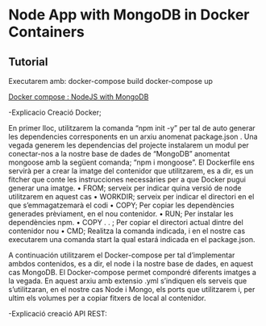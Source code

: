 # Node App with MongoDB in Docker Containers

Tutorial
---------
Executarem amb:
docker-compose build
docker-compose up

[Docker compose : NodeJS with MongoDB](https://www.bogotobogo.com/DevOps/Docker/Docker-Compose-Node-MongoDB.php) 

-Explicacio Creació Docker;

En primer lloc, utilitzarem la comanda “npm init -y” per tal de auto generar les dependencies corresponents en un arxiu anomenat package.json . 
Una vegada generem les dependencias del projecte instalarem un modul per conectar-nos a la nostre base de dades de “MongoDB” anomentat mongoose amb la següent comanda; “npm i mongoose”.
El Dockerfile ens servirà per a crear la imatge del contenidor que utilitzarem, es a dir, es un fitcher que conte les instrucciones necessàries per a que Docker pugui generar una imatge.
•	FROM; serveix per indicar quina versió de node utilitzarem en aquest cas
•	WORKDIR; serveix per indicar el directori en el que s’emmagatzemarà el codi
•	COPY; Per copiar les dependències generades prèviament, en el nou contenidor.
•	RUN; Per instalar les dependències npm.
•	COPY . . ; Per copiar el directori actual dintre del contenidor nou
•	CMD; Realitza la comanda indicada, i en el nostre cas executarem una comanda start la qual estará indicada en el package.json.

A continuación utilitzarem el Docker-compose per tal d’implementar ambdos contenidos, es a dir, el node i la nostre base de dades, en aquest cas MongoDB.
El Docker-compose permet compondré diferents imatges a la vegada. En aquest arxiu amb extensio .yml s’indiquen els serveis que s’utilitzaran, en el nostre cas Node i Mongo, els ports que utilitzarem i, per ultim els volumes per a copiar fitxers de local al contenidor.  

-Explicació creació API REST:

